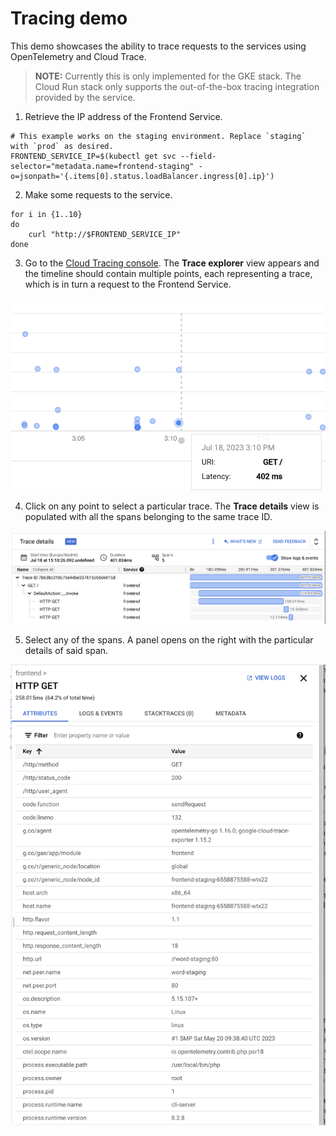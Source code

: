 # Tracing demo

This demo showcases the ability to trace requests to the services using OpenTelemetry and Cloud Trace.

> **NOTE:** Currently this is only implemented for the GKE stack. The Cloud Run stack only supports the out-of-the-box tracing integration provided by the service.

1. Retrieve the IP address of the Frontend Service.

```
# This example works on the staging environment. Replace `staging` with `prod` as desired.
FRONTEND_SERVICE_IP=$(kubectl get svc --field-selector="metadata.name=frontend-staging" -o=jsonpath='{.items[0].status.loadBalancer.ingress[0].ip}')
```

2. Make some requests to the service.

```
for i in {1..10}
do
    curl "http://$FRONTEND_SERVICE_IP"
done
```

3. Go to the [Cloud Tracing console](https://console.cloud.google.com/traces/list). The **Trace explorer** view appears and the timeline should contain multiple points, each representing a trace, which is in turn a request to the Frontend Service.

![Cloud Trace timeline](img/trace-timeline.png)

4. Click on any point to select a particular trace. The **Trace details** view is populated with all the spans belonging to the same trace ID.

![Cloud Trace trace details](img/trace-details.png)

5. Select any of the spans. A panel opens on the right with the particular details of said span.

![Cloud Trace span details](img/trace-span-details.png)
